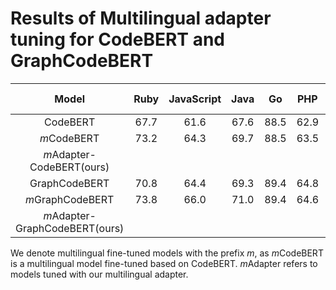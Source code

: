 # Results of Multilingual adapter tuning for CodeBERT and GraphCodeBERT

| Model    |     Ruby | JavaScript | Java | Go | PHP | Python | Overall (MRR) |
| :-: |  :-: |  :-: |  :-: |  :-: |  :-: |  :-: |  :-: |
| CodeBERT   |      67.7   |     61.6 |  67.6 |  88.5 |  62.9 | 67.6 | 69.3|
| *m*CodeBERT|      73.2   |     64.3 |  69.7 |  88.5 |  63.5 | 67.8 | 71.2|
| *m*Adapter-CodeBERT(ours)     |        |      |   |     |     |    |   |
| GraphCodeBERT   |     70.8    |   64.4   | 69.3  |  89.4   |   64.8  |  69.2  |  71.3 |
| *m*GraphCodeBERT|      73.8   |   66.0   | 71.0  |  89.4   |   64.6  |  69.5  |  72.4 |
| *m*Adapter-GraphCodeBERT(ours)     |         |      |   |     |     |    |   |
 
We denote multilingual fine-tuned models with the prefix *m*, as *m*CodeBERT is a multilingual model fine-tuned based on CodeBERT. *m*Adapter refers to models tuned with our multilingual adapter.
